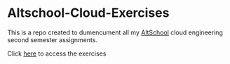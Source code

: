 # Altschool-Cloud-Exercises

This is a repo created to dumencument all my [AltSchool](https://altschoolafrica.com) cloud engineering second semester assignments.

Click [here](https://github.com/philemonnwanne/cloud-eng-assignment-tracker/blob/main/second-semester-exercises.md) to access the exercises